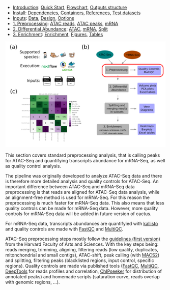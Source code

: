 

* [Introduction](/README.md): [Quick Start](/docs/1_Intro/Quick_start.md), [Flowchart](/docs/1_Intro/Flowchart.md), [Outputs structure](/docs/1_Intro/Outputs_structure.md)
* [Install](/docs/2_Install/2_Install.md): [Dependencies](/docs/2_Install/Dependencies.md), [Containers](/docs/2_Install/Containers.md), [References](/docs/2_Install/References.md), [Test datasets](/docs/2_Install/Test_datasets.md)
* [Inputs](/docs/3_Inputs/3_Inputs.md): [Data](/docs/3_Inputs/data.md), [Design](/docs/3_Inputs/design.md), [Options](/docs/3_Inputs/options.md)
* [1. Preprocessing](/docs/4_Prepro/4_Prepro.md): [ATAC reads](/docs/4_Prepro/ATAC_reads.md), [ATAC peaks](/docs/4_Prepro/ATAC_peaks.md), [mRNA](/docs/4_Prepro/mRNA.md)
* [2. Differential Abundance](/docs/5_DA/5_DA.md): [ATAC](/docs/5_DA/DA_ATAC.md), [mRNA](/docs/5_DA/DA_mRNA.md), [Split](/docs/5_DA/Split.md)
* [3. Enrichment](/docs/6_Enrich/6_Enrich.md): [Enrichment](/docs/6_Enrich/Enrichment.md), [Figures](/docs/6_Enrich/Figures.md), [Tables](/docs/6_Enrich/Tables.md)

[](END_OF_MENU)



![](/docs/images/4_Prepro.png "Preprocessing")

This section covers standard preprocessing analysis, that is calling peaks for ATAC-Seq and quantifying transcripts abundance for mRNA-Seq, as well as quality control analysis.

The pipeline was originally developed to analyze ATAC-Seq data and there is therefore more detailed analysis and quality controls for ATAC-Seq. An important difference between ATAC-Seq and mRNA-Seq data preprocessing is that reads are aligned for ATAC-Seq data analysis, while an alignment-free method is used for mRNA-Seq. For this reason the preprocessing is much faster for mRNA-Seq data. This also means that less quality controls can be made for mRNA-Seq data. However, more quality controls for mRNA-Seq data will be added in future version of cactus.

For mRNA-Seq data, transcripts abundances are quantifyied with [kallisto](https://doi.org/10.1038/nbt.3519) and quality controls are made with [FastQC](https://www.bioinformatics.babraham.ac.uk/projects/fastqc/) and [MultiQC](https://pubmed.ncbi.nlm.nih.gov/27312411/).

ATAC-Seq preprocessing steps mostly follow the [guidelines (first version)](https://informatics.fas.harvard.edu/atac-seq-guidelines-old-version.html) from the Harvard Faculty of Arts and Sciences. With the key steps being: reads merging, trimming, aligning, filtering reads (low quality, duplicates, mitonchondrial and small contigs), ATAC-shift, peak calling (with [MACS2](https://doi.org/10.1186/gb-2008-9-9-r137)) and splitting, filtering peaks (blacklisted regions, input control, specific regions). Quality controls are made via published tools ([FastQC](https://www.bioinformatics.babraham.ac.uk/projects/fastqc/), [MultiQC](https://pubmed.ncbi.nlm.nih.gov/27312411/), [DeepTools](https://doi.org/10.1093/nar/gkw257) for reads profiles and correlation, [ChIPseeker](http://dx.doi.org/10.1093/bioinformatics/btv145) for distribution of annotated peaks) and homemade scripts (saturation curve, reads overlap with genomic regions, ...).
